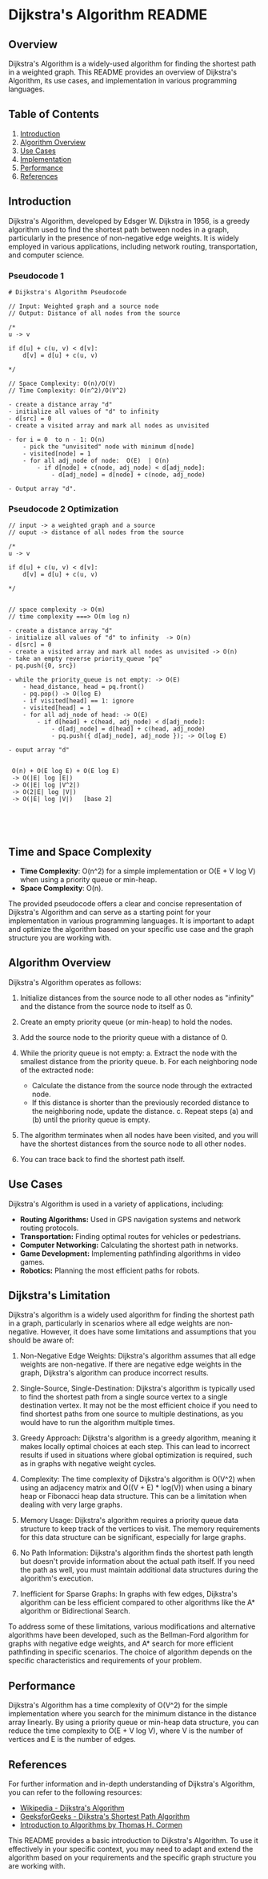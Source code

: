 # Dijkstra's Algorithm README

## Overview

Dijkstra's Algorithm is a widely-used algorithm for finding the shortest path in a weighted graph. This README provides an overview of Dijkstra's Algorithm, its use cases, and implementation in various programming languages. 

## Table of Contents

1. [Introduction](#introduction)
2. [Algorithm Overview](#algorithm-overview)
3. [Use Cases](#use-cases)
4. [Implementation](#implementation)
5. [Performance](#performance)
6. [References](#references)

## Introduction

Dijkstra's Algorithm, developed by Edsger W. Dijkstra in 1956, is a greedy algorithm used to find the shortest path between nodes in a graph, particularly in the presence of non-negative edge weights. It is widely employed in various applications, including network routing, transportation, and computer science.

### Pseudocode 1

```plaintext
# Dijkstra's Algorithm Pseudocode

// Input: Weighted graph and a source node
// Output: Distance of all nodes from the source

/*
u -> v

if d[u] + c(u, v) < d[v]:
    d[v] = d[u] + c(u, v)

*/

// Space Complexity: O(n)/O(V)
// Time Complexity: O(n^2)/O(V^2)

- create a distance array "d"
- initialize all values of "d" to infinity 
- d[src] = 0
- create a visited array and mark all nodes as unvisited

- for i = 0  to n - 1: O(n)
    - pick the "unvisited" node with minimum d[node] 
    - visited[node] = 1
    - for all adj_node of node:  O(E)  | O(n)
        - if d[node] + c(node, adj_node) < d[adj_node]:
            - d[adj_node] = d[node] + c(node, adj_node)

- Output array "d".

```

### Pseudocode 2 Optimization

```plaintext
// input -> a weighted graph and a source
// ouput -> distance of all nodes from the source

/*
u -> v

if d[u] + c(u, v) < d[v]:
    d[v] = d[u] + c(u, v)

*/


// space complexity -> O(m)
// time complexity ===> O(m log n)

- create a distance array "d"  
- initialize all values of "d" to infinity  -> O(n)
- d[src] = 0
- create a visited array and mark all nodes as unvisited -> O(n)
- take an empty reverse priority_queue "pq"
- pq.push({0, src})

- while the priority_queue is not empty: -> O(E)
    - head_distance, head = pq.front() 
    - pq.pop() -> O(log E)
    - if visited[head] == 1: ignore
    - visited[head] = 1
    - for all adj_node of head: -> O(E)
        - if d[head] + c(head, adj_node) < d[adj_node]:
            - d[adj_node] = d[head] + c(head, adj_node)
            - pq.push({ d[adj_node], adj_node }); -> O(log E)

- ouput array "d" 

 
 O(n) + O(E log E) + O(E log E)
 -> O(|E| log |E|) 
 -> O(|E| log |V^2|)
 -> O(2|E| log |V|)
 -> O(|E| log |V|)   [base 2]





```
## Time and Space Complexity

- **Time Complexity**: O(n^2) for a simple implementation or O(E + V log V) when using a priority queue or min-heap.
- **Space Complexity**: O(n).

The provided pseudocode offers a clear and concise representation of Dijkstra's Algorithm and can serve as a starting point for your implementation in various programming languages. It is important to adapt and optimize the algorithm based on your specific use case and the graph structure you are working with.
## Algorithm Overview

Dijkstra's Algorithm operates as follows:

1. Initialize distances from the source node to all other nodes as "infinity" and the distance from the source node to itself as 0.

2. Create an empty priority queue (or min-heap) to hold the nodes.

3. Add the source node to the priority queue with a distance of 0.

4. While the priority queue is not empty:
   a. Extract the node with the smallest distance from the priority queue.
   b. For each neighboring node of the extracted node:
      - Calculate the distance from the source node through the extracted node.
      - If this distance is shorter than the previously recorded distance to the neighboring node, update the distance.
   c. Repeat steps (a) and (b) until the priority queue is empty.

5. The algorithm terminates when all nodes have been visited, and you will have the shortest distances from the source node to all other nodes.

6. You can trace back to find the shortest path itself.

## Use Cases

Dijkstra's Algorithm is used in a variety of applications, including:
- **Routing Algorithms:** Used in GPS navigation systems and network routing protocols.
- **Transportation:** Finding optimal routes for vehicles or pedestrians.
- **Computer Networking:** Calculating the shortest path in networks.
- **Game Development:** Implementing pathfinding algorithms in video games.
- **Robotics:** Planning the most efficient paths for robots.



## Dijkstra's Limitation
Dijkstra's algorithm is a widely used algorithm for finding the shortest path in a graph, particularly in scenarios where all edge weights are non-negative. However, it does have some limitations and assumptions that you should be aware of:

1. Non-Negative Edge Weights: Dijkstra's algorithm assumes that all edge weights are non-negative. If there are negative edge weights in the graph, Dijkstra's algorithm can produce incorrect results.

2. Single-Source, Single-Destination: Dijkstra's algorithm is typically used to find the shortest path from a single source vertex to a single destination vertex. It may not be the most efficient choice if you need to find shortest paths from one source to multiple destinations, as you would have to run the algorithm multiple times.

3. Greedy Approach: Dijkstra's algorithm is a greedy algorithm, meaning it makes locally optimal choices at each step. This can lead to incorrect results if used in situations where global optimization is required, such as in graphs with negative weight cycles.

4. Complexity: The time complexity of Dijkstra's algorithm is O(V^2) when using an adjacency matrix and O((V + E) * log(V)) when using a binary heap or Fibonacci heap data structure. This can be a limitation when dealing with very large graphs.

5. Memory Usage: Dijkstra's algorithm requires a priority queue data structure to keep track of the vertices to visit. The memory requirements for this data structure can be significant, especially for large graphs.

6. No Path Information: Dijkstra's algorithm finds the shortest path length but doesn't provide information about the actual path itself. If you need the path as well, you must maintain additional data structures during the algorithm's execution.

7. Inefficient for Sparse Graphs: In graphs with few edges, Dijkstra's algorithm can be less efficient compared to other algorithms like the A* algorithm or Bidirectional Search.

To address some of these limitations, various modifications and alternative algorithms have been developed, such as the Bellman-Ford algorithm for graphs with negative edge weights, and A* search for more efficient pathfinding in specific scenarios. The choice of algorithm depends on the specific characteristics and requirements of your problem.

## Performance

Dijkstra's Algorithm has a time complexity of O(V^2) for the simple implementation where you search for the minimum distance in the distance array linearly. By using a priority queue or min-heap data structure, you can reduce the time complexity to O(E + V log V), where V is the number of vertices and E is the number of edges.

## References

For further information and in-depth understanding of Dijkstra's Algorithm, you can refer to the following resources:

- [Wikipedia - Dijkstra's Algorithm](https://en.wikipedia.org/wiki/Dijkstra%27s_algorithm)
- [GeeksforGeeks - Dijkstra's Shortest Path Algorithm](https://www.geeksforgeeks.org/dijkstras-shortest-path-algorithm-greedy-algo-7/)
- [Introduction to Algorithms by Thomas H. Cormen](https://en.wikipedia.org/wiki/Introduction_to_Algorithms)

This README provides a basic introduction to Dijkstra's Algorithm. To use it effectively in your specific context, you may need to adapt and extend the algorithm based on your requirements and the specific graph structure you are working with.